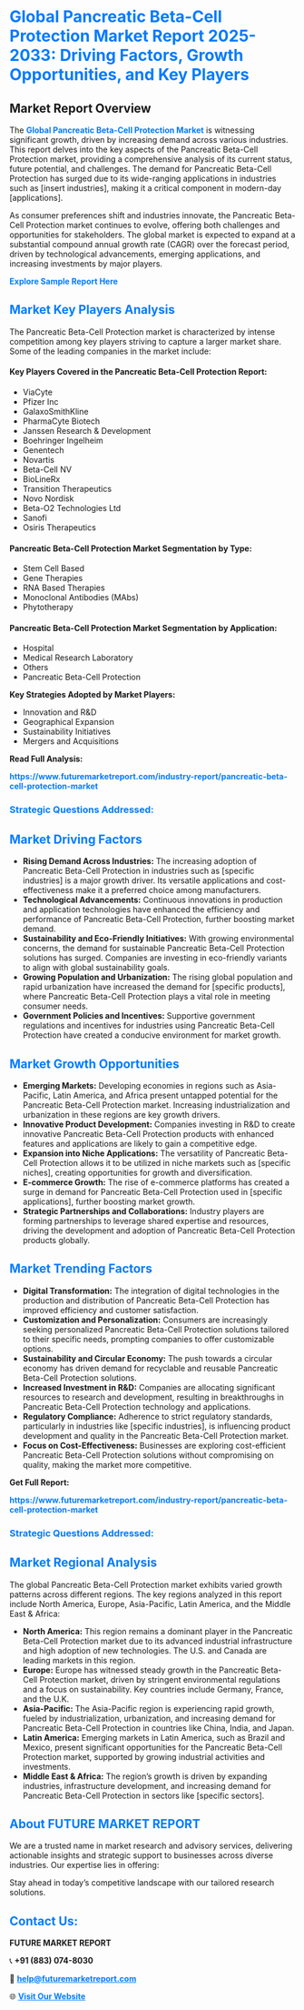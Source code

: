<h1 style="color: #007BFF;">Global Pancreatic Beta-Cell Protection Market Report 2025-2033: Driving Factors, Growth Opportunities, and Key Players</h1>

<section id="overview">
<h2>Market Report Overview</h2>
<p>The <a href="https://www.futuremarketreport.com/industry-report/pancreatic-beta-cell-protection-market" style="color: #007BFF; text-decoration: none;"><strong>Global Pancreatic Beta-Cell Protection Market</strong></a> is witnessing significant growth, driven by increasing demand across various industries. This report delves into the key aspects of the Pancreatic Beta-Cell Protection market, providing a comprehensive analysis of its current status, future potential, and challenges. The demand for Pancreatic Beta-Cell Protection has surged due to its wide-ranging applications in industries such as [insert industries], making it a critical component in modern-day [applications].</p>
<p>As consumer preferences shift and industries innovate, the Pancreatic Beta-Cell Protection market continues to evolve, offering both challenges and opportunities for stakeholders. The global market is expected to expand at a substantial compound annual growth rate (CAGR) over the forecast period, driven by technological advancements, emerging applications, and increasing investments by major players.</p>
</section>

<section id="overview">
<p><a href="https://www.futuremarketreport.com/request-sample/reportId=122238" style="color: #007BFF; text-decoration: none;"><strong>Explore Sample Report Here</strong></a></p>
</section>

<section id="key-players">
<h2 style="color: #007BFF;">Market Key Players Analysis</h2>
<p>The Pancreatic Beta-Cell Protection market is characterized by intense competition among key players striving to capture a larger market share. Some of the leading companies in the market include:</p>
<h4>Key Players Covered in the Pancreatic Beta-Cell Protection Report:</h4>
<ul><li>ViaCyte</li><li>Pfizer Inc</li><li>GalaxoSmithKline</li><li>PharmaCyte Biotech</li><li>Janssen Research &amp; Development</li><li>Boehringer Ingelheim</li><li>Genentech</li><li>Novartis</li><li>Beta-Cell NV</li><li>BioLineRx</li><li>Transition Therapeutics</li><li>Novo Nordisk</li><li>Beta-O2 Technologies Ltd</li><li>Sanofi</li><li>Osiris Therapeutics</li></ul>
<h4>Pancreatic Beta-Cell Protection Market Segmentation by Type:</h4>
<ul><li>Stem Cell Based</li><li>Gene Therapies</li><li>RNA Based Therapies</li><li>Monoclonal Antibodies (MAbs)</li><li>Phytotherapy</li></ul>

<h4>Pancreatic Beta-Cell Protection Market Segmentation by Application:</h4>
<ul><li>Hospital</li><li>Medical Research Laboratory</li><li>Others</li><li>Pancreatic Beta-Cell Protection</li></ul>
<p><strong>Key Strategies Adopted by Market Players:</strong></p>
<ul>
<li>Innovation and R&D</li>
<li>Geographical Expansion</li>
<li>Sustainability Initiatives</li>
<li>Mergers and Acquisitions</li>
</ul>
</section>

<section>
<p><strong>Read Full Analysis: </strong></p><a href="https://www.futuremarketreport.com/industry-report/pancreatic-beta-cell-protection-market" style="color: #007BFF; text-decoration: none;"><strong>https://www.futuremarketreport.com/industry-report/pancreatic-beta-cell-protection-market</strong></a>
<h3 style="color: #007BFF;">Strategic Questions Addressed:</h3>
</section>

<section id="driving-factors">
<h2 style="color: #007BFF;">Market Driving Factors</h2>
<ul>
<li><strong>Rising Demand Across Industries:</strong> The increasing adoption of Pancreatic Beta-Cell Protection in industries such as [specific industries] is a major growth driver. Its versatile applications and cost-effectiveness make it a preferred choice among manufacturers.</li>
<li><strong>Technological Advancements:</strong> Continuous innovations in production and application technologies have enhanced the efficiency and performance of Pancreatic Beta-Cell Protection, further boosting market demand.</li>
<li><strong>Sustainability and Eco-Friendly Initiatives:</strong> With growing environmental concerns, the demand for sustainable Pancreatic Beta-Cell Protection solutions has surged. Companies are investing in eco-friendly variants to align with global sustainability goals.</li>
<li><strong>Growing Population and Urbanization:</strong> The rising global population and rapid urbanization have increased the demand for [specific products], where Pancreatic Beta-Cell Protection plays a vital role in meeting consumer needs.</li>
<li><strong>Government Policies and Incentives:</strong> Supportive government regulations and incentives for industries using Pancreatic Beta-Cell Protection have created a conducive environment for market growth.</li>
</ul>
</section>

<section id="growth-opportunities">
<h2 style="color: #007BFF;">Market Growth Opportunities</h2>
<ul>
<li><strong>Emerging Markets:</strong> Developing economies in regions such as Asia-Pacific, Latin America, and Africa present untapped potential for the Pancreatic Beta-Cell Protection market. Increasing industrialization and urbanization in these regions are key growth drivers.</li>
<li><strong>Innovative Product Development:</strong> Companies investing in R&D to create innovative Pancreatic Beta-Cell Protection products with enhanced features and applications are likely to gain a competitive edge.</li>
<li><strong>Expansion into Niche Applications:</strong> The versatility of Pancreatic Beta-Cell Protection allows it to be utilized in niche markets such as [specific niches], creating opportunities for growth and diversification.</li>
<li><strong>E-commerce Growth:</strong> The rise of e-commerce platforms has created a surge in demand for Pancreatic Beta-Cell Protection used in [specific applications], further boosting market growth.</li>
<li><strong>Strategic Partnerships and Collaborations:</strong> Industry players are forming partnerships to leverage shared expertise and resources, driving the development and adoption of Pancreatic Beta-Cell Protection products globally.</li>
</ul>
</section>

<section id="trending-factors">
<h2 style="color: #007BFF;">Market Trending Factors</h2>
<ul>
<li><strong>Digital Transformation:</strong> The integration of digital technologies in the production and distribution of Pancreatic Beta-Cell Protection has improved efficiency and customer satisfaction.</li>
<li><strong>Customization and Personalization:</strong> Consumers are increasingly seeking personalized Pancreatic Beta-Cell Protection solutions tailored to their specific needs, prompting companies to offer customizable options.</li>
<li><strong>Sustainability and Circular Economy:</strong> The push towards a circular economy has driven demand for recyclable and reusable Pancreatic Beta-Cell Protection solutions.</li>
<li><strong>Increased Investment in R&D:</strong> Companies are allocating significant resources to research and development, resulting in breakthroughs in Pancreatic Beta-Cell Protection technology and applications.</li>
<li><strong>Regulatory Compliance:</strong> Adherence to strict regulatory standards, particularly in industries like [specific industries], is influencing product development and quality in the Pancreatic Beta-Cell Protection market.</li>
<li><strong>Focus on Cost-Effectiveness:</strong> Businesses are exploring cost-efficient Pancreatic Beta-Cell Protection solutions without compromising on quality, making the market more competitive.</li>
</ul>
</section>

<section>
<p><strong>Get Full Report: </strong></p><a href="https://www.futuremarketreport.com/industry-report/pancreatic-beta-cell-protection-market" style="color: #007BFF; text-decoration: none;"><strong>https://www.futuremarketreport.com/industry-report/pancreatic-beta-cell-protection-market</strong></a>
<h3 style="color: #007BFF;">Strategic Questions Addressed:</h3>
</section>


<section id="regional-analysis">
<h2 style="color: #007BFF;">Market Regional Analysis</h2>
<p>The global Pancreatic Beta-Cell Protection market exhibits varied growth patterns across different regions. The key regions analyzed in this report include North America, Europe, Asia-Pacific, Latin America, and the Middle East & Africa:</p>
<ul>
<li><strong>North America:</strong> This region remains a dominant player in the Pancreatic Beta-Cell Protection market due to its advanced industrial infrastructure and high adoption of new technologies. The U.S. and Canada are leading markets in this region.</li>
<li><strong>Europe:</strong> Europe has witnessed steady growth in the Pancreatic Beta-Cell Protection market, driven by stringent environmental regulations and a focus on sustainability. Key countries include Germany, France, and the U.K.</li>
<li><strong>Asia-Pacific:</strong> The Asia-Pacific region is experiencing rapid growth, fueled by industrialization, urbanization, and increasing demand for Pancreatic Beta-Cell Protection in countries like China, India, and Japan.</li>
<li><strong>Latin America:</strong> Emerging markets in Latin America, such as Brazil and Mexico, present significant opportunities for the Pancreatic Beta-Cell Protection market, supported by growing industrial activities and investments.</li>
<li><strong>Middle East & Africa:</strong> The region’s growth is driven by expanding industries, infrastructure development, and increasing demand for Pancreatic Beta-Cell Protection in sectors like [specific sectors].</li>
</ul>
</section>

<footer>
<h2 style="color: #007BFF;">About FUTURE MARKET REPORT</h2>
<p>We are a trusted name in market research and advisory services, delivering actionable insights and strategic support to businesses across diverse industries. Our expertise lies in offering:</p>

<p>Stay ahead in today’s competitive landscape with our tailored research solutions.</p>

<h2 style="color: #007BFF;">Contact Us:</h2>
<p><strong>FUTURE MARKET REPORT</strong></p>
<p>📞 <strong>+91 (883) 074-8030</strong></p>
<p>📧 <strong><a href="mailto:help@futuremarketreport.com" style="color: #007BFF;">help@futuremarketreport.com</a></strong></p>
<p>🌐 <strong><a href="https://www.futuremarketreport.com/" style="color: #007BFF;">Visit Our Website</a></strong></p>
</footer>